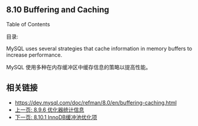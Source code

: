 ## 8.10 Buffering and Caching


Table of Contents

目录:



MySQL uses several strategies that cache information in memory buffers to increase performance.

MySQL 使用多种在内存缓冲区中缓存信息的策略以提高性能。


## 相关链接

- https://dev.mysql.com/doc/refman/8.0/en/buffering-caching.html
- [上一页: 8.9.6 优化器统计信息](./8.9.6-optimizer-statistics.md)
- [下一页: 8.10.1 InnoDB缓冲池优化项](./8.10.1-innodb-buffer-pool-optimization.md)


